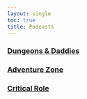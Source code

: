 ```yaml
---
layout: single
toc: true
title: Podcasts
---
```


### [Dungeons & Daddies]()


### [Adventure Zone]()


### [Critical Role]()